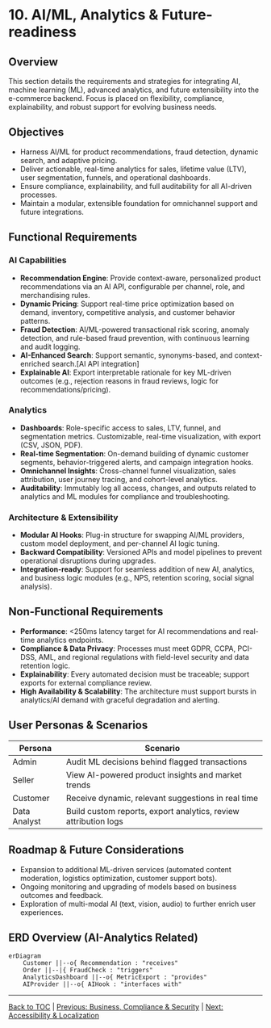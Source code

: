 # 10. AI/ML, Analytics & Future-readiness

## Overview
This section details the requirements and strategies for integrating AI, machine learning (ML), advanced analytics, and future extensibility into the e-commerce backend. Focus is placed on flexibility, compliance, explainability, and robust support for evolving business needs.

## Objectives
- Harness AI/ML for product recommendations, fraud detection, dynamic search, and adaptive pricing.
- Deliver actionable, real-time analytics for sales, lifetime value (LTV), user segmentation, funnels, and operational dashboards.
- Ensure compliance, explainability, and full auditability for all AI-driven processes.
- Maintain a modular, extensible foundation for omnichannel support and future integrations.

## Functional Requirements
### AI Capabilities
- **Recommendation Engine**: Provide context-aware, personalized product recommendations via an AI API, configurable per channel, role, and merchandising rules.
- **Dynamic Pricing**: Support real-time price optimization based on demand, inventory, competitive analysis, and customer behavior patterns.
- **Fraud Detection**: AI/ML-powered transactional risk scoring, anomaly detection, and rule-based fraud prevention, with continuous learning and audit logging.
- **AI-Enhanced Search**: Support semantic, synonyms-based, and context-enriched search.[AI API integration]
- **Explainable AI**: Export interpretable rationale for key ML-driven outcomes (e.g., rejection reasons in fraud reviews, logic for recommendations/pricing).

### Analytics
- **Dashboards**: Role-specific access to sales, LTV, funnel, and segmentation metrics. Customizable, real-time visualization, with export (CSV, JSON, PDF).
- **Real-time Segmentation**: On-demand building of dynamic customer segments, behavior-triggered alerts, and campaign integration hooks.
- **Omnichannel Insights**: Cross-channel funnel visualization, sales attribution, user journey tracing, and cohort-level analytics.
- **Auditability**: Immutably log all access, changes, and outputs related to analytics and ML modules for compliance and troubleshooting.

### Architecture & Extensibility
- **Modular AI Hooks**: Plug-in structure for swapping AI/ML providers, custom model deployment, and per-channel AI logic tuning.
- **Backward Compatibility**: Versioned APIs and model pipelines to prevent operational disruptions during upgrades.
- **Integration-ready**: Support for seamless addition of new AI, analytics, and business logic modules (e.g., NPS, retention scoring, social signal analysis).

## Non-Functional Requirements
- **Performance**: <250ms latency target for AI recommendations and real-time analytics endpoints.
- **Compliance & Data Privacy**: Processes must meet GDPR, CCPA, PCI-DSS, AML, and regional regulations with field-level security and data retention logic.
- **Explainability**: Every automated decision must be traceable; support exports for external compliance review.
- **High Availability & Scalability**: The architecture must support bursts in analytics/AI demand with graceful degradation and alerting.

## User Personas & Scenarios
| Persona      | Scenario                                          |
|--------------|--------------------------------------------------|
| Admin        | Audit ML decisions behind flagged transactions    |
| Seller       | View AI-powered product insights and market trends|
| Customer     | Receive dynamic, relevant suggestions in real time|
| Data Analyst | Build custom reports, export analytics, review attribution logs |

## Roadmap & Future Considerations
- Expansion to additional ML-driven services (automated content moderation, logistics optimization, customer support bots).
- Ongoing monitoring and upgrading of models based on business outcomes and feedback.
- Exploration of multi-modal AI (text, vision, audio) to further enrich user experiences.

## ERD Overview (AI-Analytics Related)
```
erDiagram
    Customer ||--o{ Recommendation : "receives"
    Order ||--|{ FraudCheck : "triggers"
    AnalyticsDashboard ||--o{ MetricExport : "provides"
    AIProvider ||--o{ AIHook : "interfaces with"
```

---
[Back to TOC](./00_toc.md) | [Previous: Business, Compliance & Security](./09_business_compliance_security.md) | [Next: Accessibility & Localization](./11_accessibility_localization.md)
